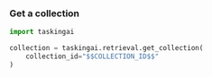 ### Get a collection

```python
import taskingai

collection = taskingai.retrieval.get_collection(
    collection_id="$$COLLECTION_ID$$"
)
```
